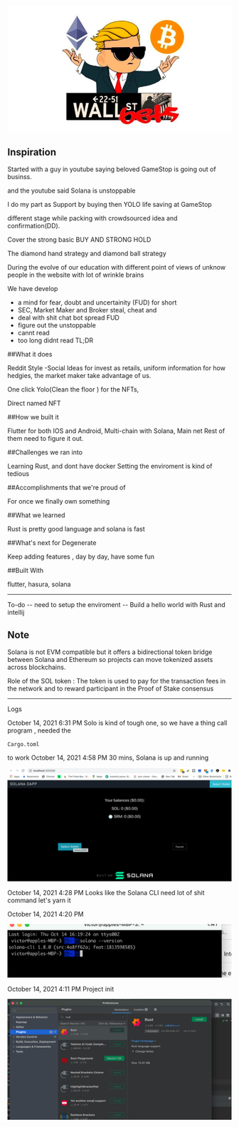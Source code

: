![lets's go](github_image/wsb_logo.png)

## Inspiration

Started with a guy in youtube saying beloved GameStop is going out of businss.

and the youtube said Solana is unstoppable

I do my part as Support by buying then YOLO life saving at GameStop

different stage while packing with crowdsourced idea and confirmation(DD).

Cover the strong basic BUY AND STRONG HOLD

The diamond hand strategy and diamond ball strategy

During the evolve of our education with different point of views of unknow people in the website with lot of wrinkle brains

We have develop

- a mind for fear, doubt and uncertainity (FUD) for short
- SEC, Market Maker and Broker steal, cheat and 
- deal with shit chat bot spread FUD
- figure out the unstoppable
- cannt read
- too long didnt read TL;DR

##What it does

Reddit Style -Social Ideas for invest as retails, uniform information for how hedgies, the market maker take advantage of us.

One click Yolo(Clean the floor ) for the NFTs,

Direct named NFT

##How we built it

Flutter for both IOS and Android, Multi-chain with Solana, Main net Rest of them need to figure it out.

##Challenges we ran into

Learning Rust, and dont have docker Setting the enviroment is kind of tedious

##Accomplishments that we're proud of

For once we finally own something

##What we learned

Rust is pretty good language and solana is fast

##What's next for Degenerate

Keep adding features , day by day, have some fun

##Built With

flutter, hasura, solana

----
To-do
-- need to setup the enviroment
-- Build a hello world  with Rust and intellij

## Note
Solana is not EVM compatible but it offers a 
bidirectional token bridge between Solana and 
Ethereum so projects can move tokenized assets across blockchains.

Role of the SOL token : The token is used to pay for the transaction fees 
in the network and to reward participant in the Proof of Stake consensus


----
Logs

October 14, 2021 6:31 PM
Solo is kind of tough one, 
so we have a thing call program , needed the
```
Cargo.toml 
```
to work 
October 14, 2021 4:58 PM
30 mins, Solana is up and running

![30 mins](github_image/solana_up_and_running.png)


October 14, 2021 4:28 PM
Looks like the Solana CLI need lot of shit command
let's yarn it

October 14, 2021 4:20 PM

![Take 9 mins to get solana  CLI works!!](github_image/solana_works.png)

October 14, 2021 4:11 PM
Project init

![Beloved Intellij support Rust](github_image/intellijrust.png)




